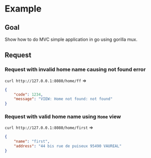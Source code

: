 # Example

## Goal

Show how to do MVC simple application in go using gorilla mux.

## Request

### Request with invalid home name causing not found error

`curl http://127.0.0.1:8080/home/ff` =>

```json
{
	"code": 1234,
	"message": "VIEW: Home not found: not found"
}
```

### Request with valid home name using `Home` view

`curl http://127.0.0.1:8080/home/first` =>

```json
{
	"name": "first",
	"address": "44 bis rue de puiseux 95490 VAUREAL"
}
```
